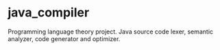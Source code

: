 # java_compiler
Programming language theory project. Java source code lexer, semantic analyzer, code generator and optimizer.
